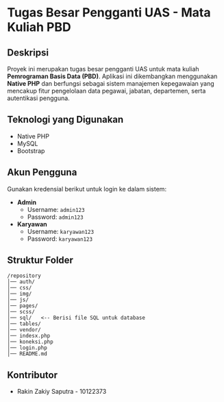 # Tugas Besar Pengganti UAS - Mata Kuliah PBD

## Deskripsi
Proyek ini merupakan tugas besar pengganti UAS untuk mata kuliah **Pemrograman Basis Data (PBD)**. Aplikasi ini dikembangkan menggunakan **Native PHP** dan berfungsi sebagai sistem manajemen kepegawaian yang mencakup fitur pengelolaan data pegawai, jabatan, departemen, serta autentikasi pengguna.

## Teknologi yang Digunakan
- Native PHP
- MySQL
- Bootstrap

## Akun Pengguna
Gunakan kredensial berikut untuk login ke dalam sistem:
- **Admin**
  - Username: `admin123`
  - Password: `admin123`
- **Karyawan**
  - Username: `karyawan123`
  - Password: `karyawan123`

## Struktur Folder
```
/repository
│── auth/
│── css/
│── img/
│── js/
│── pages/
│── scss/
│── sql/   <-- Berisi file SQL untuk database
│── tables/
│── vendor/
│── indesx.php
│── koneksi.php
│── login.php
│── README.md
```

## Kontributor
- Rakin Zakiy Saputra - 10122373
